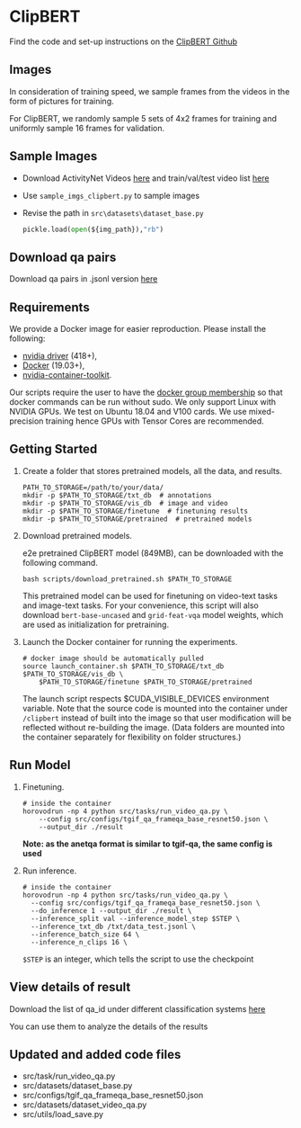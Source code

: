 # ClipBERT

Find the code and set-up instructions on the [ClipBERT Github](https://github.com/jayleicn/ClipBERT)

## Images

In consideration of training speed, we sample frames from the videos in the form of pictures for training.

For ClipBERT, we randomly sample 5 sets of 4x2 frames  for training and uniformly sample 16 frames for validation.

## Sample Images

- Download ActivityNet Videos [here](http://activity-net.org/) and train/val/test video list [here]()
- Use `sample_imgs_clipbert.py` to sample images

- Revise the path in `src\datasets\dataset_base.py` 

  ```python
  pickle.load(open(${img_path}),"rb")
  ```

## Download qa pairs

Download qa pairs in .jsonl version [here]()

## Requirements

We provide a Docker image for easier reproduction. Please install the following:

- [nvidia driver](https://docs.nvidia.com/cuda/cuda-installation-guide-linux/index.html#package-manager-installation) (418+),
- [Docker](https://docs.docker.com/install/linux/docker-ce/ubuntu/) (19.03+),
- [nvidia-container-toolkit](https://github.com/NVIDIA/nvidia-docker#quickstart).

Our scripts require the user to have the [docker group membership](https://docs.docker.com/install/linux/linux-postinstall/) so that docker commands can be run without sudo. We only support Linux with NVIDIA GPUs. We test on Ubuntu 18.04 and V100 cards. We use mixed-precision training hence GPUs with Tensor Cores are recommended.

## Getting Started

1. Create a folder that stores pretrained models, all the data, and results.

   ```
   PATH_TO_STORAGE=/path/to/your/data/
   mkdir -p $PATH_TO_STORAGE/txt_db  # annotations
   mkdir -p $PATH_TO_STORAGE/vis_db  # image and video 
   mkdir -p $PATH_TO_STORAGE/finetune  # finetuning results
   mkdir -p $PATH_TO_STORAGE/pretrained  # pretrained models
   ```

2. Download pretrained models.

   e2e pretrained ClipBERT model (849MB), can be downloaded with the following command.

   ```
   bash scripts/download_pretrained.sh $PATH_TO_STORAGE
   ```

   This pretrained model can be used for finetuning on video-text tasks and image-text tasks. For your convenience, this script will also download `bert-base-uncased` and `grid-feat-vqa` model weights, which are used as initialization for pretraining.

3. Launch the Docker container for running the experiments.

   ```
   # docker image should be automatically pulled
   source launch_container.sh $PATH_TO_STORAGE/txt_db $PATH_TO_STORAGE/vis_db \
       $PATH_TO_STORAGE/finetune $PATH_TO_STORAGE/pretrained
   ```

   The launch script respects $CUDA_VISIBLE_DEVICES environment variable. Note that the source code is mounted into the container under `/clipbert` instead of built into the image so that user modification will be reflected without re-building the image. (Data folders are mounted into the container separately for flexibility on folder structures.)

## Run Model

1. Finetuning.

   ```
   # inside the container
   horovodrun -np 4 python src/tasks/run_video_qa.py \
       --config src/configs/tgif_qa_frameqa_base_resnet50.json \
       --output_dir ./result
   ```

   **Note: as the anetqa format is similar to tgif-qa, the same config is used**

2. Run inference.

   ```
   # inside the container
   horovodrun -np 4 python src/tasks/run_video_qa.py \
     --config src/configs/tgif_qa_frameqa_base_resnet50.json \
     --do_inference 1 --output_dir ./result \
     --inference_split val --inference_model_step $STEP \
     --inference_txt_db /txt/data_test.jsonl \
     --inference_batch_size 64 \
     --inference_n_clips 16 \
   ```

   `$STEP` is an integer, which tells the script to use the checkpoint

## View details of result

Download the list of qa_id under different classification systems [here]()

You can use them to analyze the details of the results

## Updated and added code files

- src/task/run_video_qa.py
- src/datasets/dataset_base.py
- src/configs/tgif_qa_frameqa_base_resnet50.json
- src/datasets/dataset_video_qa.py
- src/utils/load_save.py


